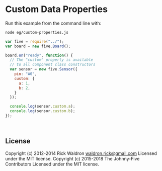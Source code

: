<!--remove-start-->

# Custom Data Properties

<!--remove-end-->








Run this example from the command line with:
```bash
node eg/custom-properties.js
```


```javascript
var five = require("../");
var board = new five.Board();

board.on("ready", function() {
  // The "custom" property is available
  // to all component class constructors
  var sensor = new five.Sensor({
    pin: "A0",
    custom: {
      a: 1,
      b: 2,
    }
  });

  console.log(sensor.custom.a);
  console.log(sensor.custom.b);
});

```








&nbsp;

<!--remove-start-->

## License
Copyright (c) 2012-2014 Rick Waldron <waldron.rick@gmail.com>
Licensed under the MIT license.
Copyright (c) 2015-2018 The Johnny-Five Contributors
Licensed under the MIT license.

<!--remove-end-->

